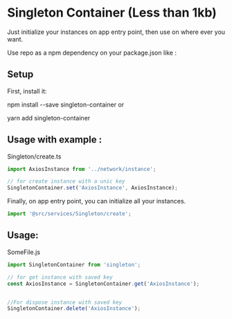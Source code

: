 # Singleton Container (Less than 1kb)

Just initialize your instances on app entry point, then use on where ever you want.

Use repo as a npm dependency on your package.json like :


## Setup
First, install it:

npm install --save singleton-container
or

yarn add singleton-container

## Usage with example :

Singleton/create.ts
```js
import AxiosInstance from '../network/instance';

// for create instance with a unic key
SingletonContainer.set('AxiosInstance', AxiosInstance);
```

Finally, on app entry point, you can initialize all your instances.
```js
import '@src/services/Singleton/create';
```

## Usage:

SomeFile.js

```js
import SingletonContainer from 'singleton';

// for get instance with saved key
const AxiosInstance = SingletonContainer.get('AxiosInstance');


//For dispose instance with saved key
SingletonContainer.delete('AxiosInstance');

```
